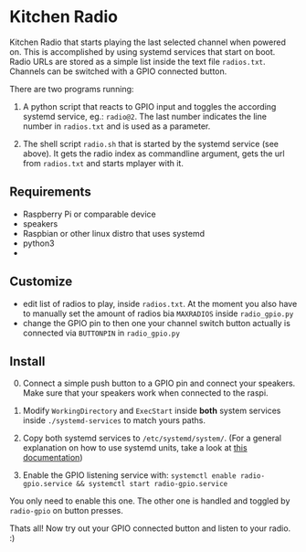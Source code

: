 # Kitchen Radio

Kitchen Radio that starts playing the last selected channel when powered on. This is accomplished by using systemd services that start on boot. Radio URLs are stored as a simple list inside the text file `radios.txt`.
Channels can be switched with a GPIO connected button.

There are two programs running:
  1. A python script that reacts to GPIO input and toggles the according systemd service, eg.: `radio@2`. The last number indicates the line number in `radios.txt` and is used as a parameter.

  2. The shell script `radio.sh` that is started by the systemd service (see above). It gets the radio index as commandline argument, gets the url from `radios.txt` and starts mplayer with it.


## Requirements
- Raspberry Pi or comparable device
- speakers
- Raspbian or other linux distro that uses systemd
- python3
-

## Customize

- edit list of radios to play, inside `radios.txt`. At the moment you also have to manually set the amount of radios bia `MAXRADIOS` inside `radio_gpio.py`
- change the GPIO pin to then one your channel switch button actually is connected via `BUTTONPIN` in `radio_gpio.py`


## Install

0. Connect a simple push button to a GPIO pin and connect your speakers. Make sure that your speakers work when connected to the raspi.

1. Modify `WorkingDirectory` and `ExecStart` inside **both** system services inside `./systemd-services` to match yours paths.

2. Copy both systemd services to `/etc/systemd/system/`. (For a general explanation on how to use systemd units, take a look at [this documentation](https://access.redhat.com/documentation/en-us/red_hat_enterprise_linux/7/html/system_administrators_guide/chap-Managing_Services_with_systemd#tabl-Managing_Services_with_systemd-Introduction-Units-Locations))

3. Enable the GPIO listening service with: `systemctl enable radio-gpio.service && systemctl start radio-gpio.service`
  
You only need to enable this one. The other one is handled and toggled by `radio-gpio` on button presses.

Thats all! Now try out your GPIO connected button and listen to your radio. :)
